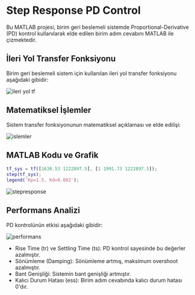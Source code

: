 # Step Response PD Control
Bu MATLAB projesi, birim geri beslemeli sistemde Proportional-Derivative (PD) kontrol kullanılarak elde edilen birim adım cevabını MATLAB ile çizmektedir.

## İleri Yol Transfer Fonksiyonu
Birim geri beslemeli sistem için kullanılan ileri yol transfer fonksiyonu aşağıdaki gibidir:

![ileri yol tf](https://github.com/dagaca/Numerical-Control-with-MATLAB/assets/80363244/a69079c9-6bec-4678-8315-070eb46cf166)

## Matematiksel İşlemler
Sistem transfer fonksiyonunun matematiksel açıklaması ve elde edilişi:

![islemler](https://github.com/dagaca/Numerical-Control-with-MATLAB/assets/80363244/763edae9-98b9-4a8c-a76c-7c352a7afd0d)


## MATLAB Kodu ve Grafik

```matlab
tf_sys = tf([1630.53 1222897.5], [1 1991.73 1222897.5]);
step(tf_sys);
legend('Kp=1.5, Kd=0.002');
```

![stepresponse](https://github.com/dagaca/Numerical-Control-with-MATLAB/assets/80363244/f516c2e2-9ab5-4d32-9b30-c11f57d74c20)

## Performans Analizi
PD kontrolünün etkisi aşağıdaki gibidir:

![performans](https://github.com/dagaca/Numerical-Control-with-MATLAB/assets/80363244/6ad3b544-2808-4263-af1b-068a8cd1ad64)

- Rise Time (tr) ve Settling Time (ts): PD kontrol sayesinde bu değerler azalmıştır.
- Sönümleme (Damping): Sönümleme artmış, maksimum overshoot azalmıştır.
- Bant Genişliği: Sistemin bant genişliği artmıştır.
- Kalıcı Durum Hatası (ess): Birim adım cevabında kalıcı durum hatası 0'dır.
